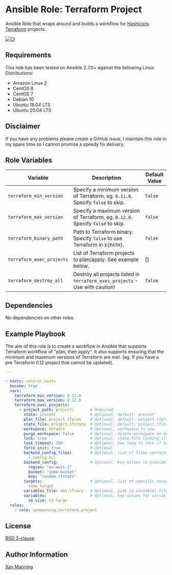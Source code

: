 # Ansible Role: Terraform Project

Ansible Role that wraps around and builds a workflow for [Hashicorp Terraform](https://www.terraform.io/) projects.

[![CI](https://github.com/PyratLabs/ansible-role-terraform-project/actions/workflows/ci.yml/badge.svg)](https://github.com/PyratLabs/ansible-role-terraform-project/actions/workflows/ci.yml)

## Requirements

This role has been tested on Ansible 2.7.0+ against the following Linux Distributions:

  - Amazon Linux 2
  - CentOS 8
  - CentOS 7
  - Debian 10
  - Ubuntu 18.04 LTS
  - Ubuntu 20.04 LTS

## Disclaimer

If you have any problems please create a GitHub issue, I maintain this role in
my spare time so I cannot promise a speedy fix delivery.

## Role Variables


| Variable                  | Description                                                                    | Default Value |
|---------------------------|--------------------------------------------------------------------------------|---------------|
| `terraform_min_version`   | Specify a minimum version of Terraform, eg. `0.11.0`. Specify `false` to skip. | `false`       |
| `terraform_max_version`   | Specify a maximum version of Terraform, eg. `0.12.0`. Specify `false` to skip. | `false`       |
| `terraform_binary_path`   | Path to Terraform binary. Specify `false` to use Terraform in `${PATH}`.       | `false`       |
| `terraform_exec_projects` | List of Terraform projects to plan/apply. See example below.                   | []            |
| `terraform_destroy_all`   | Destroy all projects listed in `terraform_exec_projects` - Use with caution!   | `false`       |

## Dependencies

No dependencies on other roles.

## Example Playbook

The aim of this role is to create a workflow in Ansible that supports Terraform
workflow of "plan, then apply". It also supports ensuring that the minimum and
maximum versions of Terraform are met. (eg. If you have a pre Terraform 0.12
project that cannot be updated).


```yaml
---

- hosts: control_hosts
  become: true
  vars:
    terraform_min_version: 0.11.0
    terraform_max_version: 0.12.0
    terraform_exec_projects:
      - project_path: project/       # Required
        state: present               # Optional, default: present
        plan_file: project.tfplan    # Optional, default: project.tfplan
        state_file: project.tfstate  # Optional, default: project.tfstate
        workspace: default           # Optional, workspace to use.
        purge_workspace: false       # Optional, delete workspace on destroy?
        lock: true                   # Optional, state file locking if supported.
        lock_timeout: 300            # Optional, how long to lock if supported.
        force_init: true             # Optional
        backend_config_files:        # Optional, list of files containing backend config
          - config.hcl
        backend_config:              # Optional, key-values to provide at init stage.
          region: "eu-west-1"
          bucket: "some-bucket"
          key: "random.tfstate"
        targets:                     # Optional, list of specific resources to plan/apply to.
          some_target
        variables_file: dev.tfvars   # Optional, path to variables file.
        variables:                   # Optional, key-values for variables.
          vm_size: t3.large
  roles:
    - role: xanmanning.terraform_project
```

## License

[BSD 3-clause](LICENSE.txt)

## Author Information

[Xan Manning](https://xan.manning.io/)
